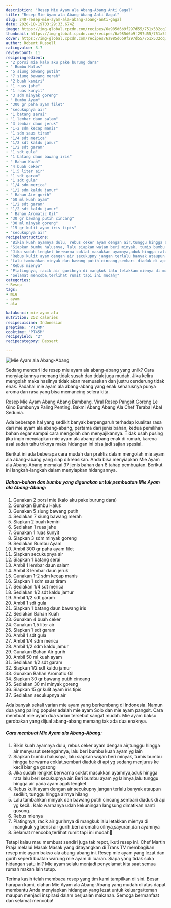```yaml
---
description: "Resep Mie Ayam ala Abang-Abang Anti Gagal"
title: "Resep Mie Ayam ala Abang-Abang Anti Gagal"
slug: 240-resep-mie-ayam-ala-abang-abang-anti-gagal
date: 2020-10-19T03:29:33.674Z
image: https://img-global.cpcdn.com/recipes/6a985d6b9f297d55/751x532cq70/mie-ayam-ala-abang-abang-foto-resep-utama.jpg
thumbnail: https://img-global.cpcdn.com/recipes/6a985d6b9f297d55/751x532cq70/mie-ayam-ala-abang-abang-foto-resep-utama.jpg
cover: https://img-global.cpcdn.com/recipes/6a985d6b9f297d55/751x532cq70/mie-ayam-ala-abang-abang-foto-resep-utama.jpg
author: Robert Russell
ratingvalue: 3.7
reviewcount: 11
recipeingredient:
- "2 porsi mie kalo aku pake burung dara"
- " Bumbu Halus"
- "5 siung bawang putih"
- "7 siung bawang merah"
- "2 buah kemiri"
- "1 ruas jahe"
- "1 ruas kunyit"
- "3 sdm minyak goreng"
- " Bumbu Ayam"
- "300 gr paha ayam filet"
- "secukupnya air"
- "1 batang serai"
- "1 lembar daun salam"
- "3 lembar daun jeruk"
- "1-2 sdm kecap manis"
- "1 sdm saus tiram"
- "1/4 sdt merica"
- "1/2 sdt kaldu jamur"
- "1/2 sdt garam"
- "1 sdt gula"
- "1 batang daun bawang iris"
- " Bahan Kuah"
- "4 buah ceker"
- "1,5 liter air"
- "1 sdt garam"
- "1 sdt gula"
- "1/4 sdm merica"
- "1/2 sdm kaldu jamur"
- " Bahan Air gurih"
- "50 ml kuah ayam"
- "1/2 sdt garam"
- "1/2 sdt kaldu jamur"
- " Bahan Aromatic Oil"
- "30 gr bawang putih cincang"
- "30 ml minyak goreng"
- "15 gr kulit ayam iris tipis"
- "secukupnya air"
recipeinstructions:
- "Bikin kuah ayamnya dulu, rebus ceker ayam dengan air,tunggu hingga air menyusut setengahnya, lalu beri bumbu kuah ayam yg lain"
- "Siapkan bumbu halusnya, lalu siapkan wajan beri minyak, tumis bumbu hingga berwarna coklat,sembari diaduk di api yg sedang menjurus ke kecil biar ga gosong"
- "Jika sudah lengket berwarna coklat masukkan ayamnya,aduk hingga rata lalu beri secukupnya air. Beri bumbu ayam yg lainnya,lalu tunggu hingga air pada ayam agak lengket"
- "Rebus kulit ayam dengan air secukupny jangan terlalu banyak ataupun sedikit, tunggu hingga airnya hilang"
- "Lalu tambahkan minyak dan bawang putih cincang,sembari diaduk di api yg kecil.. Kalo warnanya udah kekuningan langsung dimatikan nanti gosong."
- "Rebus mienya"
- "Platingnya, racik air gurihnya di mangkuk lalu letakkan mienya di mangkuk yg berisi air gurih,beri aromatic oilnya,sayuran,dan ayamnya"
- "Selamat mencoba,terlihat rumit tapi ini mudah🤗"
categories:
- Resep
tags:
- mie
- ayam
- ala

katakunci: mie ayam ala 
nutrition: 252 calories
recipecuisine: Indonesian
preptime: "PT34M"
cooktime: "PT45M"
recipeyield: "2"
recipecategory: Dessert

---
```



![Mie Ayam ala Abang-Abang](https://img-global.cpcdn.com/recipes/6a985d6b9f297d55/751x532cq70/mie-ayam-ala-abang-abang-foto-resep-utama.jpg)

Sedang mencari ide resep mie ayam ala abang-abang yang unik? Cara menyiapkannya memang tidak susah dan tidak juga mudah. Jika keliru mengolah maka hasilnya tidak akan memuaskan dan justru cenderung tidak enak. Padahal mie ayam ala abang-abang yang enak seharusnya punya aroma dan rasa yang bisa memancing selera kita.

Resep Mie Ayam Abang Abang Bambang. Viral Resep Pangsit Goreng Le Gino Bumbunya Paling Penting. Bakmi Abang Abang Ala Chef Terabal Abal Sedunia.

Ada beberapa hal yang sedikit banyak berpengaruh terhadap kualitas rasa dari mie ayam ala abang-abang, pertama dari jenis bahan, kedua pemilihan bahan segar sampai cara mengolah dan menyajikannya. Tidak usah pusing jika ingin menyiapkan mie ayam ala abang-abang enak di rumah, karena asal sudah tahu triknya maka hidangan ini bisa jadi sajian spesial.


Berikut ini ada beberapa cara mudah dan praktis dalam mengolah mie ayam ala abang-abang yang siap dikreasikan. Anda bisa menyiapkan Mie Ayam ala Abang-Abang memakai 37 jenis bahan dan 8 tahap pembuatan. Berikut ini langkah-langkah dalam menyiapkan hidangannya.

<!--inarticleads1-->

##### Bahan-bahan dan bumbu yang digunakan untuk pembuatan Mie Ayam ala Abang-Abang:

1. Gunakan 2 porsi mie (kalo aku pake burung dara)
1. Gunakan  Bumbu Halus
1. Gunakan 5 siung bawang putih
1. Sediakan 7 siung bawang merah
1. Siapkan 2 buah kemiri
1. Sediakan 1 ruas jahe
1. Gunakan 1 ruas kunyit
1. Siapkan 3 sdm minyak goreng
1. Sediakan  Bumbu Ayam
1. Ambil 300 gr paha ayam filet
1. Siapkan secukupnya air
1. Siapkan 1 batang serai
1. Ambil 1 lembar daun salam
1. Ambil 3 lembar daun jeruk
1. Gunakan 1-2 sdm kecap manis
1. Siapkan 1 sdm saus tiram
1. Sediakan 1/4 sdt merica
1. Sediakan 1/2 sdt kaldu jamur
1. Ambil 1/2 sdt garam
1. Ambil 1 sdt gula
1. Siapkan 1 batang daun bawang iris
1. Sediakan  Bahan Kuah
1. Gunakan 4 buah ceker
1. Gunakan 1,5 liter air
1. Siapkan 1 sdt garam
1. Ambil 1 sdt gula
1. Ambil 1/4 sdm merica
1. Ambil 1/2 sdm kaldu jamur
1. Gunakan  Bahan Air gurih
1. Ambil 50 ml kuah ayam
1. Sediakan 1/2 sdt garam
1. Siapkan 1/2 sdt kaldu jamur
1. Gunakan  Bahan Aromatic Oil
1. Siapkan 30 gr bawang putih cincang
1. Sediakan 30 ml minyak goreng
1. Siapkan 15 gr kulit ayam iris tipis
1. Sediakan secukupnya air


Ada banyak sekali varian mie ayam yang berkembang di Indonesia. Namun dua yang paling populer adalah mie ayam Solo dan mie ayam pangsit. Cara membuat mie ayam dua varian tersebut sangat mudah. Mie ayam bakso gerobakan yang dijual abang-abang memang tak ada dua enaknya. 

<!--inarticleads2-->

##### Cara membuat Mie Ayam ala Abang-Abang:

1. Bikin kuah ayamnya dulu, rebus ceker ayam dengan air,tunggu hingga air menyusut setengahnya, lalu beri bumbu kuah ayam yg lain
1. Siapkan bumbu halusnya, lalu siapkan wajan beri minyak, tumis bumbu hingga berwarna coklat,sembari diaduk di api yg sedang menjurus ke kecil biar ga gosong
1. Jika sudah lengket berwarna coklat masukkan ayamnya,aduk hingga rata lalu beri secukupnya air. Beri bumbu ayam yg lainnya,lalu tunggu hingga air pada ayam agak lengket
1. Rebus kulit ayam dengan air secukupny jangan terlalu banyak ataupun sedikit, tunggu hingga airnya hilang
1. Lalu tambahkan minyak dan bawang putih cincang,sembari diaduk di api yg kecil.. Kalo warnanya udah kekuningan langsung dimatikan nanti gosong.
1. Rebus mienya
1. Platingnya, racik air gurihnya di mangkuk lalu letakkan mienya di mangkuk yg berisi air gurih,beri aromatic oilnya,sayuran,dan ayamnya
1. Selamat mencoba,terlihat rumit tapi ini mudah🤗


Tetapi kalau mau membuat sendiri juga tak repot, ikuti resep ini. Chef Martin Praja melalui Masak Masak yang ditayangkan di Trans TV membagikan resep mie ayam bakso ala abang-abang ini. Resep mie ayam yang lezat dan gurih seperti buatan warung mie ayam di luaran. Siapa yang tidak suka hidangan satu ini? Mie ayam selalu menjadi penyelamat kita saat semua rumah makan lain tutup. 

Terima kasih telah membaca resep yang tim kami tampilkan di sini. Besar harapan kami, olahan Mie Ayam ala Abang-Abang yang mudah di atas dapat membantu Anda menyiapkan hidangan yang lezat untuk keluarga/teman maupun menjadi inspirasi dalam berjualan makanan. Semoga bermanfaat dan selamat mencoba!
